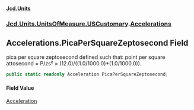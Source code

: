 #### [Jcd.Units](index.md 'index')
### [Jcd.Units.UnitsOfMeasure.USCustomary](Jcd.Units.UnitsOfMeasure.USCustomary.md 'Jcd.Units.UnitsOfMeasure.USCustomary').[Accelerations](Accelerations.md 'Jcd.Units.UnitsOfMeasure.USCustomary.Accelerations')

## Accelerations.PicaPerSquareZeptosecond Field

pica per square zeptosecond defined such that: point per square attosecond = P/zs² ×
(12.0)/((1.0/1000.0)*(1.0/1000.0)).

```csharp
public static readonly Acceleration PicaPerSquareZeptosecond;
```

#### Field Value
[Acceleration](Acceleration.md 'Jcd.Units.UnitTypes.Acceleration')